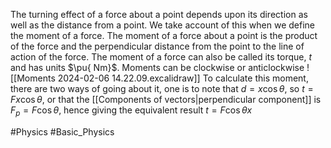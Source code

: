 The turning effect of a force about a point depends upon its direction as well as the distance from a point. We take account of this when we define the moment of a force. The moment of a force about a point is the product of the force and the perpendicular distance from the point to the line of action of the force. The moment of a force can also be called its torque, $t$ and has units $\pu{ Nm}$. Moments can be clockwise or anticlockwise
![[Moments 2024-02-06 14.22.09.excalidraw]]
To calculate this moment, there are two ways of going about it, one is to note that $d=x\cos\theta$, so $t=Fx\cos\theta$, or that the [[Components of vectors|perpendicular component]] is $F_{p}=F\cos\theta$, hence giving the equivalent result $t=F\cos\theta x$ 

#Physics #Basic_Physics